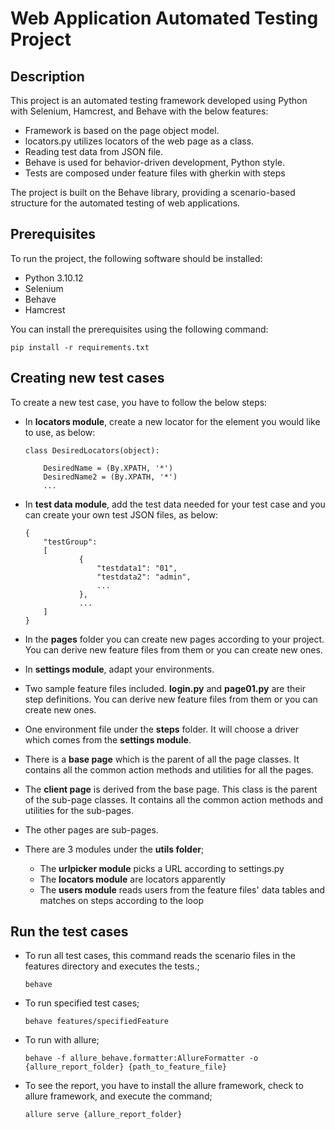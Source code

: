 # Web Application Automated Testing Project

## Description

This project is an automated testing framework developed using Python with Selenium, Hamcrest, and Behave with the below features:

- Framework is based on the page object model.
- locators.py utilizes locators of the web page as a class.
- Reading test data from JSON file.
- Behave is used for behavior-driven development, Python style.
- Tests are composed under feature files with gherkin with steps 

The project is built on the Behave library, providing a scenario-based structure for the automated testing of web applications.

## Prerequisites

To run the project, the following software should be installed:

- Python 3.10.12
- Selenium
- Behave
- Hamcrest

You can install the prerequisites using the following command:
```
pip install -r requirements.txt
```
## Creating new test cases

To create a new test case, you have to follow the below steps:

- In **locators module**, create a new locator for the element you would like to use, as below:


      class DesiredLocators(object):
      
          DesiredName = (By.XPATH, '*')
          DesiredName2 = (By.XPATH, '*')
          ...

- In **test data module**, add the test data needed for your test case and you can create your own test JSON files, as below:

      {
          "testGroup":
          [
                  {
                      "testdata1": "01",
                      "testdata2": "admin",
                      ...
                  },
                  ...
          ]    
      }
- In the **pages** folder you can create new pages according to your project. You can derive new feature files from them or you can create new ones.
- In **settings module**, adapt your environments.
- Two sample feature files included. **login.py** and **page01.py** are their step definitions. You can derive new feature files from them or you can create new ones.
- One environment file under the **steps** folder. It will choose a driver which comes from the **settings module**.
- There is a **base page** which is the parent of all the page classes. It contains all the common action methods and utilities for all the pages.
- The **client page** is derived from the base page. This class is the parent of the sub-page classes. It contains all the common action methods and utilities for the sub-pages.
- The other pages are sub-pages.
- There are 3 modules under the **utils folder**;
    -   The **urlpicker module** picks a URL according to settings.py
    -   The **locators module** are locators apparently
    -   The **users module** reads users from the feature files' data tables and matches on steps according to the loop

## Run the test cases

- To run all test cases, this command reads the scenario files in the features directory and executes the tests.;
  
  `behave`
  
- To run specified test cases;
  
  `behave features/specifiedFeature`

- To run with allure;

  `behave -f allure_behave.formatter:AllureFormatter -o {allure_report_folder} {path_to_feature_file}`

- To see the report, you have to install the allure framework, check to allure framework, and execute the command;

  `allure serve {allure_report_folder}`



